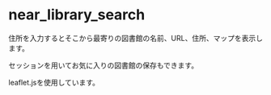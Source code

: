 # near_library_search

住所を入力するとそこから最寄りの図書館の名前、URL、住所、マップを表示します。

セッションを用いてお気に入りの図書館の保存もできます。

leaflet.jsを使用しています。
